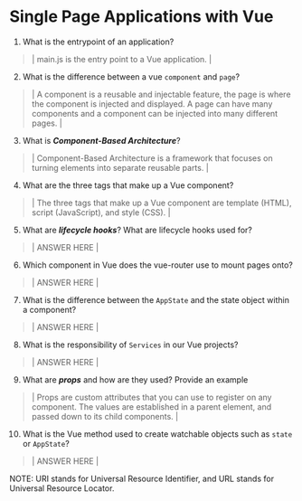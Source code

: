 # Single Page Applications with Vue
01. What is the entrypoint of an application?

  > | main.js is the entry point to a Vue application. |

02. What is the difference between a vue `component` and `page`?

  > | A component is a reusable and injectable feature, the page is where the component is injected and displayed. A page can have many components and a component can be injected into many different pages. |

03. What is ***Component-Based Architecture***?

  > | Component-Based Architecture is a framework that focuses on turning elements into separate reusable parts. |

04. What are the three tags that make up a Vue component?

  > | The three tags that make up a Vue component are template (HTML), script (JavaScript), and style (CSS). |

05. What are ***lifecycle hooks***? What are lifecycle hooks used for?

  > | ANSWER HERE |

06. Which component in Vue does the vue-router use to mount pages onto?

  > | ANSWER HERE |

07. What is the difference between the `AppState` and the state object within a component?

  > | ANSWER HERE |

08. What is the responsibility of `Services` in our Vue projects?

  > | ANSWER HERE |

09. What are ***props*** and how are they used? Provide an example

  > | Props are custom attributes that you can use to register on any component. The values are established in a parent element, and passed down to its child components. |

10. What is the Vue method used to create watchable objects such as `state` or `AppState`?

  > | ANSWER HERE |

NOTE: URI stands for Universal Resource Identifier, and URL stands for Universal Resource Locator.